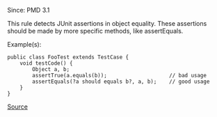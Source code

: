 Since: PMD 3.1

This rule detects JUnit assertions in object equality. These assertions should be made by more specific methods, like assertEquals.

Example(s):
```
public class FooTest extends TestCase {
	void testCode() {
		Object a, b;
		assertTrue(a.equals(b)); 					// bad usage
		assertEquals(?a should equals b?, a, b);	// good usage
	}
}
```

[Source](https://pmd.github.io/pmd-5.5.4/pmd-java/rules/java/junit.html#UseAssertEqualsInsteadOfAssertTrue)
